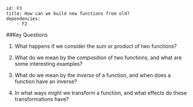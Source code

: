 ````
id: F3
title: How can we build new functions from old?
dependencies: 
    - F2
````
##Key Questions

1. What happens if we consider the sum or product of two functions?

1. What do we mean by the _composition_ of two functions, and what are some interesting examples?

1. What do we mean by the _inverse_ of a function, and when does a function have an inverse?

1. In what ways might we transform a function, and what effects do these transformations have?

